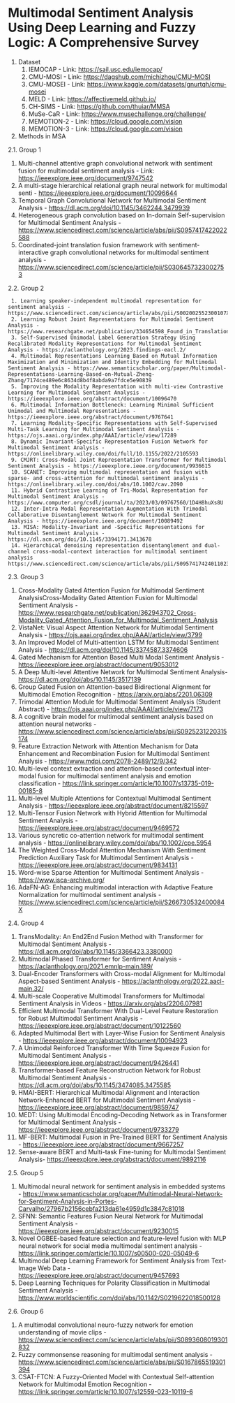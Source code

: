 # Multimodal Sentiment Analysis Using Deep Learning and Fuzzy Logic: A Comprehensive Survey
1. Dataset
   1.  IEMOCAP - Link: https://sail.usc.edu/iemocap/
   2. CMU-MOSI - Link:  https://dagshub.com/michizhou/CMU-MOSI
   3. CMU-MOSEI - Link: https://www.kaggle.com/datasets/gnurtqh/cmu-mosei
   4. MELD - Link: https://affectivemeld.github.io/
   5. CH-SIMS - Link: https://github.com/thuiar/MMSA
   6. MuSe-CaR - Link: https://www.musechallenge.org/challenge/
   7. MEMOTION-2 - Link: https://cloud.google.com/vision
   8. MEMOTION-3 - Link: https://cloud.google.com/vision
2. Methods in MSA
   
2.1. Group 1
   1. Multi-channel attentive graph convolutional network with sentiment fusion for multimodal sentiment analysis - Link: https://ieeexplore.ieee.org/document/9747542
   2. A multi-stage hierarchical relational graph neural network for multimodal senti - https://ieeexplore.ieee.org/document/10096644
   3. Temporal Graph Convolutional Network for Multimodal Sentiment Analysis - https://dl.acm.org/doi/10.1145/3462244.3479939
   4. Heterogeneous graph convolution based on In-domain Self-supervision for Multimodal Sentiment Analysis - https://www.sciencedirect.com/science/article/abs/pii/S0957417422022588
   5. Coordinated-joint translation fusion framework with sentiment-interactive graph convolutional networks for multimodal sentiment analysis - https://www.sciencedirect.com/science/article/pii/S0306457323002753
      
2.2. Group 2

     1. Learning speaker-independent multimodal representation for sentiment analysis - https://www.sciencedirect.com/science/article/abs/pii/S002002552300107X
     2. Learning Robust Joint Representations for Multimodal Sentiment Analysis - https://www.researchgate.net/publication/334654598_Found_in_Translation_Learning_Robust_Joint_Representations_by_Cyclic_Translations_Between_Modalities
     3. Self-Supervised Unimodal Label Generation Strategy Using Recalibrated Modality Representations for Multimodal Sentiment Analysis - https://aclanthology.org/2023.findings-eacl.2/
     4. Multimodal Representations Learning Based on Mutual Information Maximization and Minimization and Identity Embedding for Multimodal Sentiment Analysis - https://www.semanticscholar.org/paper/Multimodal-Representations-Learning-Based-on-Mutual-Zheng-Zhang/7174ce489e6c8634d8b4f8abda9a7fdce5e90839
     5. Improving the Modality Representation with multi-view Contrastive Learning for Multimodal Sentiment Analysis - https://ieeexplore.ieee.org/abstract/document/10096470
     6. Multimodal Information Bottleneck: Learning Minimal Sufficient Unimodal and Multimodal Representations - https://ieeexplore.ieee.org/abstract/document/9767641
     7. Learning Modality-Specific Representations with Self-Supervised Multi-Task Learning for Multimodal Sentiment Analysis - https://ojs.aaai.org/index.php/AAAI/article/view/17289
     8. Dynamic Invariant-Specific Representation Fusion Network for Multimodal Sentiment Analysis - https://onlinelibrary.wiley.com/doi/full/10.1155/2022/2105593
     9. CMJRT: Cross-Modal Joint Representation Transformer for Multimodal Sentiment Analysis - https://ieeexplore.ieee.org/document/9936615
     10. SCANET: Improving multimodal representation and fusion with sparse- and cross-attention for multimodal sentiment analysis - https://onlinelibrary.wiley.com/doi/abs/10.1002/cav.2090
     11. Hybrid Contrastive Learning of Tri-Modal Representation for Multimodal Sentiment Analysis - https://www.computer.org/csdl/journal/ta/2023/03/09767560/1D4H8huXs8U
     12. Inter-Intra Modal Representation Augmentation With Trimodal Collaborative Disentanglement Network for Multimodal Sentiment Analysis - https://ieeexplore.ieee.org/document/10089492
     13. MISA: Modality-Invariant and -Specific Representations for Multimodal Sentiment Analysis - https://dl.acm.org/doi/10.1145/3394171.3413678
     14. Hierarchical denoising representation disentanglement and dual-channel cross-modal-context interaction for multimodal sentiment analysis https://www.sciencedirect.com/science/article/abs/pii/S0957417424011023
     
      
2.3. Group 3
   1. Cross-Modality Gated Attention Fusion for Multimodal Sentiment AnalysisCross-Modality Gated Attention Fusion for Multimodal Sentiment Analysis - https://www.researchgate.net/publication/362943702_Cross-Modality_Gated_Attention_Fusion_for_Multimodal_Sentiment_Analysis
   2. VistaNet: Visual Aspect Attention Network for Multimodal Sentiment Analysis - https://ojs.aaai.org/index.php/AAAI/article/view/3799
   3. An Improved Model of Multi-attention LSTM for Multimodal Sentiment Analysis - https://dl.acm.org/doi/10.1145/3374587.3374606
   4. Gated Mechanism for Attention Based Multi Modal Sentiment Analysis - https://ieeexplore.ieee.org/abstract/document/9053012
   5. A Deep Multi-level Attentive Network for Multimodal Sentiment Analysis- https://dl.acm.org/doi/abs/10.1145/3517139
   6. Group Gated Fusion on Attention-based Bidirectional Alignment for Multimodal Emotion Recognition - https://arxiv.org/abs/2201.06309
   7. Trimodal Attention Module for Multimodal Sentiment Analysis (Student Abstract) - https://ojs.aaai.org/index.php/AAAI/article/view/7173
   8. A cognitive brain model for multimodal sentiment analysis based on attention neural networks - https://www.sciencedirect.com/science/article/abs/pii/S0925231220315174
   9. Feature Extraction Network with Attention Mechanism for Data Enhancement and Recombination Fusion for Multimodal Sentiment Analysis - https://www.mdpi.com/2078-2489/12/9/342
   10. Multi-level context extraction and attention-based contextual inter-modal fusion for multimodal sentiment analysis and emotion classification - https://link.springer.com/article/10.1007/s13735-019-00185-8
   11. Multi-level Multiple Attentions for Contextual Multimodal Sentiment Analysis - https://ieeexplore.ieee.org/abstract/document/8215597
   12. Multi-Tensor Fusion Network with Hybrid Attention for Multimodal Sentiment Analysis - https://ieeexplore.ieee.org/abstract/document/9469572
   13. Various syncretic co-attention network for multimodal sentiment analysis - https://onlinelibrary.wiley.com/doi/abs/10.1002/cpe.5954
   14. The Weighted Cross-Modal Attention Mechanism With Sentiment Prediction Auxiliary Task for Multimodal Sentiment Analysis - https://ieeexplore.ieee.org/abstract/document/9834131
   15. Word-wise Sparse Attention for Multimodal Sentiment Analysis - https://www.isca-archive.org/
   16. AdaFN-AG: Enhancing multimodal interaction with Adaptive Feature Normalization for multimodal sentiment analysis - https://www.sciencedirect.com/science/article/pii/S266730532400084X
       
       
2.4. Group 4
   1. TransModality: An End2End Fusion Method with Transformer for Multimodal Sentiment Analysis - https://dl.acm.org/doi/abs/10.1145/3366423.3380000
   2. Multimodal Phased Transformer for Sentiment Analysis - https://aclanthology.org/2021.emnlp-main.189/
   3. Dual-Encoder Transformers with Cross-modal Alignment for Multimodal Aspect-based Sentiment Analysis - https://aclanthology.org/2022.aacl-main.32/
   4. Multi-scale Cooperative Multimodal Transformers for Multimodal Sentiment Analysis in Videos - https://arxiv.org/abs/2206.07981
   5. Efficient Multimodal Transformer With Dual-Level Feature Restoration for Robust Multimodal Sentiment Analysis - https://ieeexplore.ieee.org/abstract/document/10122560
   6. Adapted Multimodal Bert with Layer-Wise Fusion for Sentiment Analysis - https://ieeexplore.ieee.org/abstract/document/10094923
   7. A Unimodal Reinforced Transformer With Time Squeeze Fusion for Multimodal Sentiment Analysis - https://ieeexplore.ieee.org/abstract/document/9426441
   8. Transformer-based Feature Reconstruction Network for Robust Multimodal Sentiment Analysis - https://dl.acm.org/doi/abs/10.1145/3474085.3475585
   9. HMAI-BERT: Hierarchical Multimodal Alignment and Interaction Network-Enhanced BERT for Multimodal Sentiment Analysis - https://ieeexplore.ieee.org/abstract/document/9859747
   10. MEDT: Using Multimodal Encoding-Decoding Network as in Transformer for Multimodal Sentiment Analysis - https://ieeexplore.ieee.org/abstract/document/9733279
   11. MF-BERT: Multimodal Fusion in Pre-Trained BERT for Sentiment Analysis - https://ieeexplore.ieee.org/abstract/document/9667257
   12. Sense-aware BERT and Multi-task Fine-tuning for Multimodal Sentiment Analysis- https://ieeexplore.ieee.org/abstract/document/9892116
       
2.5. Group 5
   1. Multimodal neural network for sentiment analysis in embedded systems - https://www.semanticscholar.org/paper/Multimodal-Neural-Network-for-Sentiment-Analysis-in-Portes-Carvalho/27967b2156cebfa213da61e4959d1c3847c81018
   2. SFNN: Semantic Features Fusion Neural Network for Multimodal Sentiment Analysis - https://ieeexplore.ieee.org/abstract/document/9230015
   3. Novel OGBEE-based feature selection and feature-level fusion with MLP neural network for social media multimodal sentiment analysis - https://link.springer.com/article/10.1007/s00500-020-05049-6
   4. Multimodal Deep Learning Framework for Sentiment Analysis from Text-Image Web Data - https://ieeexplore.ieee.org/abstract/document/9457693
   5. Deep Learning Techniques for Polarity Classification in Multimodal Sentiment Analysis - https://www.worldscientific.com/doi/abs/10.1142/S0219622018500128
      
2.6.  Group 6
   1. A multimodal convolutional neuro-fuzzy network for emotion understanding of movie clips - https://www.sciencedirect.com/science/article/abs/pii/S0893608019301832
   2. Fuzzy commonsense reasoning for multimodal sentiment analysis - https://www.sciencedirect.com/science/article/abs/pii/S0167865519301394
   3. CSAT-FTCN: A Fuzzy-Oriented Model with Contextual Self-attention Network for Multimodal Emotion Recognition - https://link.springer.com/article/10.1007/s12559-023-10119-6
   
 

